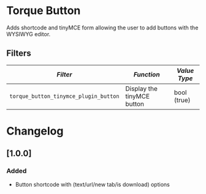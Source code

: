 # Torque Button

Adds shortcode and tinyMCE form allowing the user to add buttons with the WYSIWYG editor.

## Filters

<!-- prettier-ignore-start -->

*Filter* | *Function* | *Value Type*
--- | --- | ---
`torque_button_tinymce_plugin_button` | Display the tinyMCE button | bool (true)

<!-- prettier-ignore-end -->

# Changelog

## [1.0.0]

### Added

- Button shortcode with (text/url/new tab/is download) options
